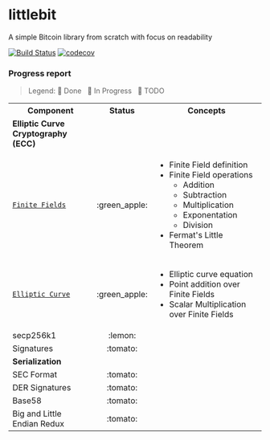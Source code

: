 # littlebit
A simple Bitcoin library from scratch with focus on readability

[![Build Status](https://travis-ci.org/onyb/littlebit.svg?branch=master)](https://travis-ci.org/onyb/littlebit)
[![codecov](https://codecov.io/gh/onyb/littlebit/branch/master/graph/badge.svg)](https://codecov.io/gh/onyb/littlebit)


### Progress report

> Legend: :green_apple: Done &nbsp; :lemon: In Progress &nbsp; :tomato: TODO

<table>
  <tbody>
    <tr>
      <th>Component</th>
      <th align="center">Status</th>
      <th align="center">Concepts</th>
    </tr>
    <tr>
      <td><b>Elliptic Curve Cryptography (ECC)</b></td>
      <td align="center"></td>
      <td></td>
    </tr>
    <tr>
      <td><a href="littlebit/ecc/field_element.py"><code>Finite Fields</code></a></td>
      <td align="center">:green_apple:</td>
      <td>
        <ul>
          <li>
            Finite Field definition
          </li>
          <li>
            Finite Field operations
            <ul>
              <li>Addition
              <li>Subtraction</li>
              <li>Multiplication</li>
              <li>Exponentation</li>
              <li>Division</li>
            </ul>
          </li>
          <li>
            Fermat's Little Theorem
          </li>
        </ul>
      </td>
    </tr>
    <tr>
      <td><a href="littlebit/ecc/point.py"><code>Elliptic Curve</code></a></td>
      <td align="center">:green_apple:</td>
      <td>
        <ul>
          <li>
            Elliptic curve equation
          </li>
          <li>
            Point addition over Finite Fields
          </li>
          <li>
            Scalar Multiplication over Finite Fields
          </li>
        </ul>
      </td>
    </tr>
    <tr>
      <td>secp256k1</td>
      <td align="center">:lemon:</td>
      <td>
      </td>
    </tr>
    <tr>
      <td>Signatures</td>
      <td align="center">:tomato:</td>
      <td>
      </td>
    </tr>
    <tr>
      <td><b>Serialization</b></td>
      <td align="center"></td>
      <td></td>
    </tr>
    <tr>
      <td>SEC Format</td>
      <td align="center">:tomato:</td>
      <td>
      </td>
    </tr>
    <tr>
      <td>DER Signatures</td>
      <td align="center">:tomato:</td>
      <td>
      </td>
    </tr>
    <tr>
      <td>Base58</td>
      <td align="center">:tomato:</td>
      <td>
      </td>
    </tr>
    <tr>
      <td>Big and Little Endian Redux</td>
      <td align="center">:tomato:</td>
      <td>
      </td>
    </tr>
  </tbody>
</table>

